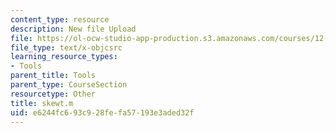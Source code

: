 ```yaml
---
content_type: resource
description: New file Upload
file: https://ol-ocw-studio-app-production.s3.amazonaws.com/courses/12-811-tropical-meteorology-spring-2011/e6244fc693c928fefa57193e3aded32f_skewt.m
file_type: text/x-objcsrc
learning_resource_types:
- Tools
parent_title: Tools
parent_type: CourseSection
resourcetype: Other
title: skewt.m
uid: e6244fc6-93c9-28fe-fa57-193e3aded32f
---
```

